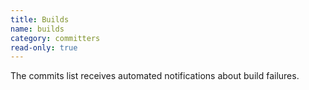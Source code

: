 ```yaml
---
title: Builds
name: builds
category: committers
read-only: true
---
```


The commits list receives automated notifications about build failures.
